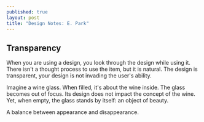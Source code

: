 ```yaml
---
published: true
layout: post
title: "Design Notes: E. Park"
---
```


## Transparency

When you are using a design, you look through the design while using it. There isn't a thought process to use the item, but it is natural. The design is transparent, your design is not invading the user's ability.

Imagine a wine glass. When filled, it's about the wine inside. The glass becomes out of focus. Its design does not impact the concept of the wine. Yet, when empty, the glass stands by itself: an object of beauty. 

A balance between appearance and disappearance.
